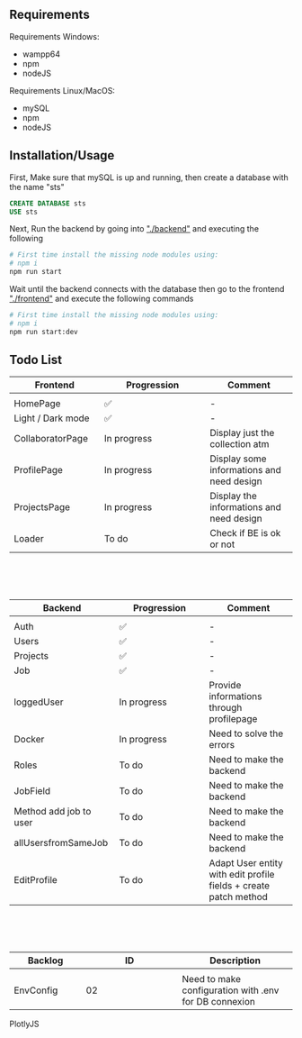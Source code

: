 ## Requirements

Requirements Windows:
- wampp64
- npm
- nodeJS

Requirements Linux/MacOS:
- mySQL
- npm
- nodeJS

## Installation/Usage

First, Make sure that mySQL is up and running, then create a database with the name "sts"

```SQL
CREATE DATABASE sts
USE sts
```

Next, Run the backend by going into ["./backend"](./backend) and executing the following

```sh
# First time install the missing node modules using:
# npm i
npm run start
```

Wait until the backend connects with the database then go to the frontend ["./frontend"](./frontend)
and execute the following commands

```sh
# First time install the missing node modules using:
# npm i
npm run start:dev
```

## Todo List

Frontend       | Progression | Comment
-------------  | ----------- | ------------------------------------------------------------
<img width=200/>|<img width=500/>
HomePage       | ✅          | -
Light / Dark mode   | ✅       | -
CollaboratorPage | In progress | Display just the collection atm 
ProfilePage    | In progress | Display some informations and need design 
ProjectsPage   | In progress | Display the informations and need design
Loader    | To do | Check if BE is ok or not

<br><br><br>

Backend        | Progression | Comment
-------------  | ----------- | ------------------------------------------------------------
<img width=200/>|<img width=500/>
Auth           | ✅          | -
Users          | ✅ | - 
Projects       | ✅ | -
Job            | ✅       | - 
loggedUser           | In progress          | Provide informations through profilepage
Docker         | In progress | Need to solve the errors 
Roles          | To do       | Need to make the backend 
JobField       | To do       | Need to make the backend
Method add job to user       | To do       | Need to make the backend
allUsersfromSameJob       | To do       | Need to make the backend
EditProfile       | To do       | Adapt User entity with edit profile fields + create patch method

<br><br><br>

Backlog       | ID | Description
-------------  | ----------- | ------------------------------------------------------------
<img width=200/>|<img width=500/>
EnvConfig       | 02          | Need to make configuration with .env for DB connexion  

PlotlyJS


